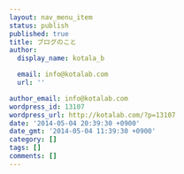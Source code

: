 ```yaml
---
layout: nav_menu_item
status: publish
published: true
title: ブログのこと
author:
  display_name: kotala_b

  email: info@kotalab.com
  url: ''

author_email: info@kotalab.com
wordpress_id: 13107
wordpress_url: http://kotalab.com/?p=13107
date: '2014-05-04 20:39:30 +0900'
date_gmt: '2014-05-04 11:39:30 +0900'
category: []
tags: []
comments: []
---
```


